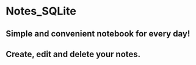 # Notes_SQLite
## Simple and convenient notebook for every day! 
## Create, edit and delete your notes.
###
